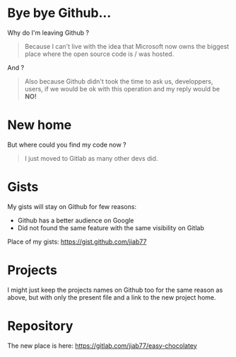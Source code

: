 # Bye bye Github...

Why do I'm leaving Github ?

> Because I can't live with the idea that Microsoft now owns the biggest place where the open source code is / was hosted.

And ?

> Also because Github didn't took the time to ask us, developpers, users, if we would be ok with this operation and my reply would be **NO!**

# New home

But where could you find my code now ?

> I just moved to Gitlab as many other devs did.

# Gists

My gists will stay on Github for few reasons:

 * Github has a better audience on Google
 * Did not found the same feature with the same visibility on Gitlab

Place of my gists: https://gist.github.com/jiab77

# Projects

I might just keep the projects names on Github too for the same reason as above, but with only the present file and a link to the new project home.

# Repository

The new place is here: https://gitlab.com/jiab77/easy-chocolatey